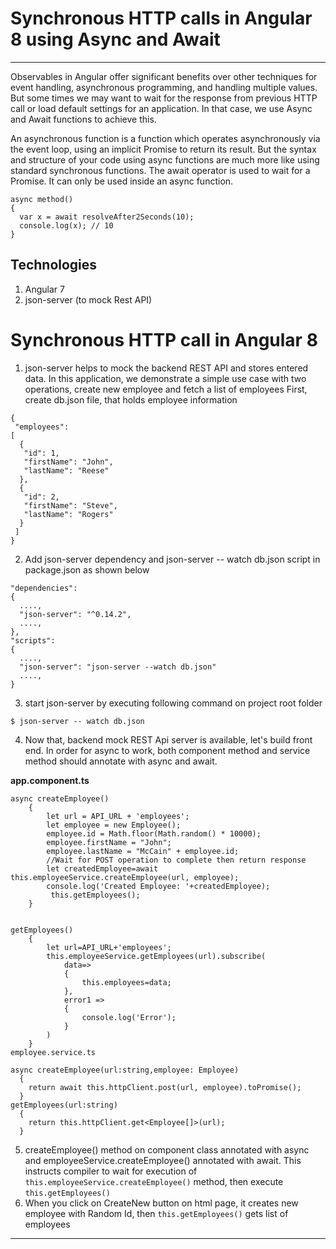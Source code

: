 # Synchronous HTTP calls in Angular 8 using Async and Await
---

Observables in Angular offer significant benefits over other techniques for event handling, asynchronous programming, and handling multiple values. But some times we may want to wait for the response from previous HTTP call or load default settings for an application. In that case, we use Async and Await functions to achieve this. 

An asynchronous function is a function which operates asynchronously via the event loop, using an implicit Promise to return its result. But the syntax and structure of your code using async functions are much more like using standard synchronous functions. The await operator is used to wait for a Promise. It can only be used inside an async function.
```
async method() 
{
  var x = await resolveAfter2Seconds(10);
  console.log(x); // 10
}
```
## Technologies
1. Angular 7
2. json-server (to mock Rest API)

# Synchronous HTTP call in Angular 8
1. json-server helps to mock the backend REST API and stores entered data. In this application, we demonstrate a simple use case with two operations, create new employee and fetch a list of employees
First, create db.json file, that holds employee information
```
{
 "employees": 
[
  {
   "id": 1,
   "firstName": "John",
   "lastName": "Reese"
  },
  {
   "id": 2,
   "firstName": "Steve",
   "lastName": "Rogers"
  }
 ]
}
```
2. Add json-server dependency and json-server -- watch db.json script in package.json as shown below
```
"dependencies": 
{   
  ....,    
  "json-server": "^0.14.2",
  ....,
},
"scripts": 
{
  ....,
  "json-server": "json-server --watch db.json"
  ....,
}
```
3. start json-server by executing following command on project root folder
```
$ json-server -- watch db.json
```
4. Now that, backend mock REST Api server is available, let's build front end. In order for async to work, both component method and service method should annotate with async and await.

**app.component.ts**
```
async createEmployee()
    {
        let url = API_URL + 'employees';
        let employee = new Employee();
        employee.id = Math.floor(Math.random() * 10000);
        employee.firstName = "John";
        employee.lastName = "McCain" + employee.id;
        //Wait for POST operation to complete then return response
        let createdEmployee=await this.employeeService.createEmployee(url, employee);
        console.log('Created Employee: '+createdEmployee);
         this.getEmployees();
    }


getEmployees()
    {
        let url=API_URL+'employees';
        this.employeeService.getEmployees(url).subscribe(
            data=>
            {
                this.employees=data;
            },
            error1 =>
            {
                console.log('Error');
            }
        )
    }
employee.service.ts

async createEmployee(url:string,employee: Employee)
  {
    return await this.httpClient.post(url, employee).toPromise();
  }
getEmployees(url:string)
  {
    return this.httpClient.get<Employee[]>(url);
  }
  ```
5. createEmployee() method on component class annotated with async and employeeService.createEmployee() annotated with await. This instructs compiler to wait for execution of `this.employeeService.createEmployee()` method, then execute `this.getEmployees()`
6. When you click on CreateNew button on html page, it creates new employee with Random Id, then `this.getEmployees()` gets list of employees


---


